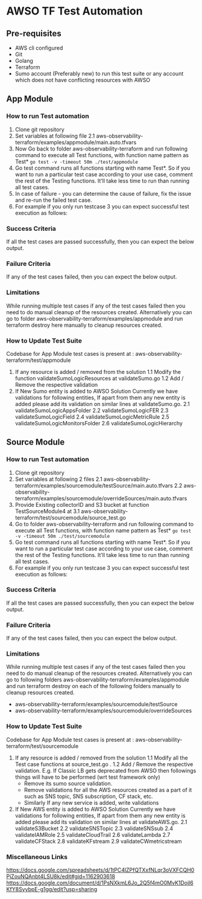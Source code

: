 # AWSO TF Test Automation

## Pre-requisites

- AWS cli configured
- Git
- Golang
- Terraform
- Sumo account (Preferably new) to run this test suite or any account which does not have conflicting resources with AWSO

## App Module
### How to run Test automation 
1. Clone git repository
2. Set variables at following file
2.1 aws-observability-terraform/examples/appmodule/main.auto.tfvars
3. Now Go back to folder aws-observability-terraform and run following command to execute all Test functions, with function name pattern as Test* 
```go test -v -timeout 50m ./test/appmodule```
4. Go test command runs all functions starting with name Test*. So if you want to run a particular test case according to your use case, comment the rest of the Testing functions. It’ll take less time to run than running all test cases.
5. In case of failure - you can determine the cause of failure, fix the issue and re-run the failed test case.
6. For example if you only run testcase 3 you can expect successful test execution as follows:

### Success Criteria
If all the test cases are passed successfully, then you can expect the below output. 

### Failure Criteria
If any of the test cases failed, then you can expect the below output. 
### Limitations
While running multiple test cases if any of the test cases failed then you need to do manual cleanup of the resources created. Alternatively you can go to folder aws-observability-terraform/examples/appmodule and run terraform destroy here manually to cleanup resources created.
### How to Update Test Suite
Codebase for App Module test cases is present at : aws-observability-terraform/test/appmodule
1. If any resource is added / removed from the solution
1.1 Modify the function validateSumoLogicResources at validateSumo.go
1.2 Add / Remove the respective validation
2. If New Sumo entity is added to AWSO Solution
Currently we have validations for following entities, If apart from them any new entity is added please add its validation on similar lines at validateSumo.go.
2.1 validateSumoLogicAppsFolder
2.2 validateSumoLogicFER
2.3 validateSumoLogicField
2.4 validateSumoLogicMetricRule
2.5 validateSumoLogicMonitorsFolder
2.6 validateSumoLogicHierarchy


## Source Module
### How to run Test automation 
1. Clone git repository
2. Set variables at following 2 files
2.1 aws-observability-terraform/examples/sourcemodule/testSource/main.auto.tfvars
2.2 aws-observability-terraform/examples/sourcemodule/overrideSources/main.auto.tfvars
3. Provide Existing collectorID and S3 bucket at function TestSourceModule4 at
3.1 aws-observability-terraform/test/sourcemodule/source_test.go
4. Go to folder aws-observability-terraform and run following command to execute all Test functions, with function name pattern as Test* 
```go test -v -timeout 50m ./test/sourcemodule```
5. Go test command runs all functions starting with name Test*. So if you want to run a particular test case according to your use case, comment the rest of the Testing functions. It’ll take less time to run than running all test cases.
6. For example if you only run testcase 3 you can expect successful test execution as follows:

### Success Criteria
If all the test cases are passed successfully, then you can expect the below output. 

### Failure Criteria
If any of the test cases failed, then you can expect the below output. 

### Limitations
While running multiple test cases if any of the test cases failed then you need to do manual cleanup of the resources created. Alternatively you can go to following folders aws-observability-terraform/examples/appmodule and run terraform destroy on each of the following folders manually to cleanup resources created.
 - aws-observability-terraform/examples/sourcemodule/testSource
 - aws-observability-terraform/examples/sourcemodule/overrideSources

### How to Update Test Suite
Codebase for App Module test cases is present at : aws-observability-terraform/test/sourcemodule
1. If any resource is added / removed from the solution
1.1 Modify all the Test case functions at source_test.go . 
1.2 Add / Remove the respective validation. E.g. If Classic LB gets deprecated from AWSO then followings things will have to be performed (wrt test framework only)
   - Remove its sumo source validation.
   - Remove validations for all the AWS resources created as a part of it such as SNS topic, SNS subscription, CF stack, etc.
   - Similarly If any new service is added, write validations
2. If New AWS entity is added to AWSO Solution
Currently we have validations for following entities, If apart from them any new entity is added please add its validation on similar lines at validateAWS.go.
2.1 validateS3Bucket
2.2 validateSNSTopic
2.3 validateSNSsub
2.4 validateIAMRole
2.5 validateCloudTrail
2.6 validateLambda
2.7 validateCFStack
2.8 validateKFstream
2.9 validateCWmetricstream


### Miscellaneous Links
https://docs.google.com/spreadsheets/d/1tPC4lZPfQTXxfNLqr3oVXFCQH0PjZouNQAnbt4LSU8k/edit#gid=1162903618
https://docs.google.com/document/d/1PsNXkmL6Jo_2Q5f4mO0MvK1Dojl6KfY8SyybpE-g1gg/edit?usp=sharing